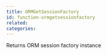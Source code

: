 ```yaml
---
title: ORMGetSessionFactory
id: function-ormgetsessionfactory
related:
categories:
---
```


Returns ORM session factory instance